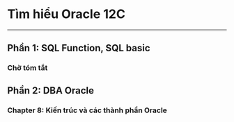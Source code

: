 # Tìm hiểu Oracle 12C
---
## Phần 1: SQL Function, SQL basic 
### Chờ tóm tắt
## Phần 2: DBA Oracle
### Chapter 8: Kiến trúc và các thành phần Oracle
